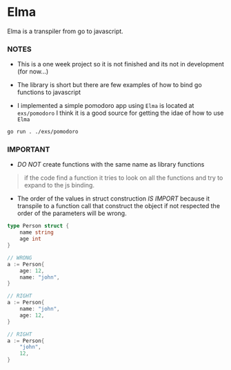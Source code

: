 # Elma

Elma is a transpiler from go to javascript.

### NOTES

* This is a one week project so it is not finished and its not
in development (for now...)

* The library is short but there are few examples of how to bind
go functions to javascript

* I implemented a simple pomodoro app using `Elma` is located at
`exs/pomodoro` I think it is a good source for getting the idae of
how to use `Elma`
```bash
go run . ./exs/pomodoro
```

### IMPORTANT

* *DO NOT* create functions with the same name as library functions
> if the code find a function it tries to look on all the functions
> and try to expand to the js binding.

* The order of the values in struct construction *IS IMPORT*
because it transpile to a function call that construct the object
if not respected the order of the parameters will be wrong.
```go
type Person struct {
    name string
    age int
}

// WRONG
a := Person{
    age: 12,
    name: "john",
}

// RIGHT
a := Person{
    name: "john",
    age: 12,
}

// RIGHT
a := Person{
    "john",
    12,
}
```
